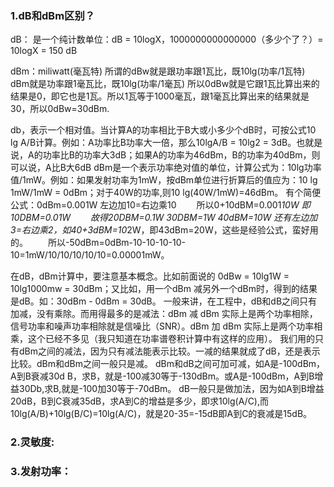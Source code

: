 ### 1.dB和dBm区别？

dB： 是一个纯计数单位：dB = 10logX，1000000000000000（多少个了？）= 10logX = 150 dB

dBm：miliwatt(毫瓦特)
所谓的dBw就是跟功率跟1瓦比，既10lg(功率/1瓦特)
dBm就是功率跟1毫瓦比，既10lg(功率/1毫瓦)
所以0dBw就是它跟1瓦比算出来的结果是0，即它也是1瓦。所以1瓦等于1000毫瓦，跟1毫瓦比算出来的结果就是30，所以0dBw=30dBm.
 
 
db，表示一个相对值。当计算A的功率相比于B大或小多少个dB时，可按公式10 lg A/B计算。例如：A功率比B功率大一倍，那么10lgA/B = 10lg2 = 3dB。也就是说，A的功率比B的功率大3dB；如果A的功率为46dBm，B的功率为40dBm，则可以说，A比B大6dB
dBm是一个表示功率绝对值的单位，计算公式为：10lg功率值/1mW。例如：如果发射功率为1mW，按dBm单位进行折算后的值应为：10 lg 1mW/1mW = 0dBm；对于40W的功率,则10 lg(40W/1mW)=46dBm。
有个简便公式：0dBm=0.001W 左边加10=右边乘10
　　所以0+10dBM=0.001*10W 即10DBM=0.01W
　　故得20DBM=0.1W 30DBM=1W 40dBM=10W
还有左边加3=右边乘2，如40+3dBM=10*2W，即43dBm=20W，这些是经验公式，蛮好用的。
　　所以-50dBm=0dBm-10-10-10-10-10=1mW/10/10/10/10/10=0.00001mW。
 
 
在dB，dBm计算中，要注意基本概念。比如前面说的 0dBw = 10lg1W = 10lg1000mw = 30dBm；又比如，用一个dBm 减另外一个dBm时，得到的结果是dB。如：30dBm - 0dBm = 30dB。
一般来讲，在工程中，dB和dB之间只有加减，没有乘除。而用得最多的是减法：dBm 减 dBm 实际上是两个功率相除，信号功率和噪声功率相除就是信噪比（SNR）。dBm 加 dBm 实际上是两个功率相乘，这个已经不多见（我只知道在功率谱卷积计算中有这样的应用）。
我们用的只有dBm之间的减法，因为只有减法能表示比较。一减的结果就成了dB，还是表示比较。dBm和dBm之间一般只是减。
dBm和dB之间可加可减，如A是-100dBm，A到B衰减30d B，求B，就是-100减30等于-130dBm。或A是-100dBm，A到B增益30Db,求B,就是-100加30等于-70dBm。
dB一般只是做加法，因为如A到B增益20dB，B到C衰减35dB，求A到C的增益是多少，即求10lg(A/C),而10lg(A/B)+10lg(B/C)=10lg(A/C)，就是20-35=-15dB即A到C的衰减是15dB。


### 2.灵敏度:

### 3.发射功率：